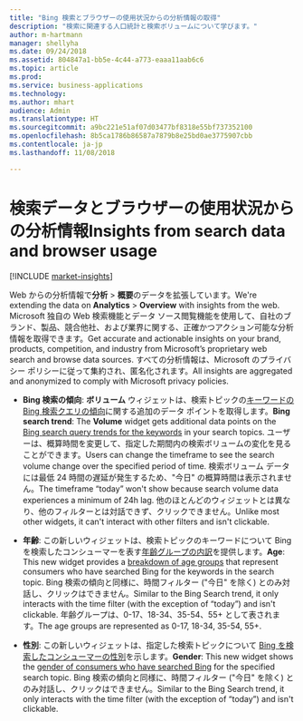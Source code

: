 ```yaml
---
title: "Bing 検索とブラウザーの使用状況からの分析情報の取得"
description: "検索に関連する人口統計と検索ボリュームについて学びます。"
author: m-hartmann
manager: shellyha
ms.date: 09/24/2018
ms.assetid: 804847a1-bb5e-4c44-a773-eaaa11aab6c6
ms.topic: article
ms.prod: 
ms.service: business-applications
ms.technology: 
ms.author: mhart
audience: Admin
ms.translationtype: HT
ms.sourcegitcommit: a9bc221e51af07d03477bf8318e55bf737352100
ms.openlocfilehash: 8b5ca1786b86587a7879b8e25bd0ae3775907cbb
ms.contentlocale: ja-jp
ms.lasthandoff: 11/08/2018

---
```


# <a name="insights-from-search-data-and-browser-usage"></a><span data-ttu-id="3b0d5-103">検索データとブラウザーの使用状況からの分析情報</span><span class="sxs-lookup"><span data-stu-id="3b0d5-103">Insights from search data and browser usage</span></span>

[!INCLUDE [market-insights](../includes/market-insights.md)]

<span data-ttu-id="3b0d5-104">Web からの分析情報で**分析** > **概要**のデータを拡張しています。</span><span class="sxs-lookup"><span data-stu-id="3b0d5-104">We're extending the data on **Analytics** > **Overview** with insights from the web.</span></span> <span data-ttu-id="3b0d5-105">Microsoft 独自の Web 検索機能とデータ ソース閲覧機能を使用して、自社のブランド、製品、競合他社、および業界に関する、正確かつアクション可能な分析情報を取得できます。</span><span class="sxs-lookup"><span data-stu-id="3b0d5-105">Get accurate and actionable insights on your brand, products, competition, and industry from Microsoft’s proprietary web search and browse data sources.</span></span> <span data-ttu-id="3b0d5-106">すべての分析情報は、Microsoft のプライバシー ポリシーに従って集約され、匿名化されます。</span><span class="sxs-lookup"><span data-stu-id="3b0d5-106">All insights are aggregated and anonymized to comply with Microsoft privacy policies.</span></span>

- <span data-ttu-id="3b0d5-107">**Bing 検索の傾向**: **ボリューム** ウィジェットは、検索トピックの[キーワードの Bing 検索クエリの傾向](https://docs.microsoft.com/dynamics365/ai/market-insights/analytics-overview#volume)に関する追加のデータ ポイントを取得します。</span><span class="sxs-lookup"><span data-stu-id="3b0d5-107">**Bing search trend**: The **Volume** widget gets additional data points on the [Bing search query trends for the keywords](https://docs.microsoft.com/dynamics365/ai/market-insights/analytics-overview#volume) in your search topics.</span></span> <span data-ttu-id="3b0d5-108">ユーザーは、概算時間を変更して、指定した期間内の検索ボリュームの変化を見ることができます。</span><span class="sxs-lookup"><span data-stu-id="3b0d5-108">Users can change the timeframe to see the search volume change over the specified period of time.</span></span> <span data-ttu-id="3b0d5-109">検索ボリューム データには最低 24 時間の遅延が発生するため、"今日" の概算時間は表示されません。</span><span class="sxs-lookup"><span data-stu-id="3b0d5-109">The timeframe “today” won't show because search volume data experiences a minimum of 24h lag.</span></span> <span data-ttu-id="3b0d5-110">他のほとんどのウィジェットとは異なり、他のフィルターとは対話できず、クリックできません。</span><span class="sxs-lookup"><span data-stu-id="3b0d5-110">Unlike most other widgets, it can't interact with other filters and isn't clickable.</span></span>

- <span data-ttu-id="3b0d5-111">**年齢**: この新しいウィジェットは、検索トピックのキーワードについて Bing を検索したコンシューマーを表す[年齢グループの内訳](https://docs.microsoft.com/dynamics365/ai/market-insights/analytics-overview#age)を提供します。</span><span class="sxs-lookup"><span data-stu-id="3b0d5-111">**Age**: This new widget provides a [breakdown of age groups](https://docs.microsoft.com/dynamics365/ai/market-insights/analytics-overview#age) that represent consumers who have searched Bing for the keywords in the search topic.</span></span> <span data-ttu-id="3b0d5-112">Bing 検索の傾向と同様に、時間フィルター ("今日" を除く) とのみ対話し、クリックはできません。</span><span class="sxs-lookup"><span data-stu-id="3b0d5-112">Similar to the Bing Search trend, it only interacts with the time filter (with the exception of “today”) and isn't clickable.</span></span> <span data-ttu-id="3b0d5-113">年齢グループは、0-17、18-34、35-54、55+ として表されます。</span><span class="sxs-lookup"><span data-stu-id="3b0d5-113">The age groups are represented as 0-17, 18-34, 35-54, 55+.</span></span> 

- <span data-ttu-id="3b0d5-114">**性別**: この新しいウィジェットは、指定した検索トピックについて [Bing を検索したコンシューマーの性別](https://docs.microsoft.com/dynamics365/ai/market-insights/analytics-overview#gender)を示します。</span><span class="sxs-lookup"><span data-stu-id="3b0d5-114">**Gender**: This new widget shows the [gender of consumers who have searched Bing](https://docs.microsoft.com/dynamics365/ai/market-insights/analytics-overview#gender) for the specified search topic.</span></span> <span data-ttu-id="3b0d5-115">Bing 検索の傾向と同様に、時間フィルター ("今日" を除く) とのみ対話し、クリックはできません。</span><span class="sxs-lookup"><span data-stu-id="3b0d5-115">Similar to the Bing Search trend, it only interacts with the time filter (with the exception of “today”) and isn't clickable.</span></span>


